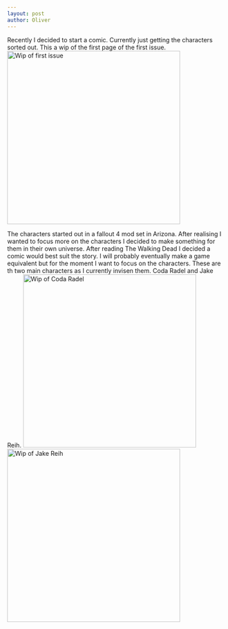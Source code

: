 ```yaml
---
layout: post
author: Oliver
---
```

Recently I decided to start a comic.
Currently just getting the characters sorted out. This a wip of the first page of the first issue. 
<img src="https://oliverheib.github.io/E-PortfolioInJekyll/images/comic/Issue1Page1WIP__01.jpg" alt="Wip of first issue" style="width:400px;"/>

The characters started out in a fallout 4 mod set in Arizona. After realising I wanted to focus more on the characters I decided to make something for them in their own universe. After reading The Walking Dead I decided a comic would best suit the story. I will probably eventually make a game equivalent but for the moment I want to focus on the characters.
These are th two main characters as I currently invisen them. 
Coda Radel and Jake Reih.
<img src="https://oliverheib.github.io/E-PortfolioInJekyll/images/comic/CodaRadel__01.jpg" alt="Wip of Coda Radel" style="width:400px;"/><img src="https://oliverheib.github.io/E-PortfolioInJekyll/images/comic/JakeReih__01.jpg" alt="Wip of Jake Reih" style="width:400px;"/>

